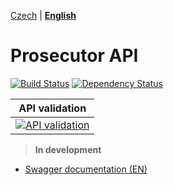 [Czech](READMECZ.md) | **[English](README.md)**

# Prosecutor API
[![Build Status](https://travis-ci.org/Prosecute/Prosecutor-API.svg?branch=master)](https://travis-ci.org/Prosecute/Prosecutor-API) [![Dependency Status](https://www.versioneye.com/user/projects/57fb88f9fb0ed200126a4952/badge.svg?style=flat-square)](https://www.versioneye.com/user/projects/57fb88f9fb0ed200126a4952)

| API validation |
| -------- |
| [![API validation](http://online.swagger.io/validator?url=https://raw.githubusercontent.com/Prosecute/Prosecutor-API/master/documentation/swagger/swagger.yaml&.png)](https://prosecute.github.io/Swagger/)| 

> **In development**


* [Swagger documentation (EN)](https://prosecute.github.io/Swagger/)